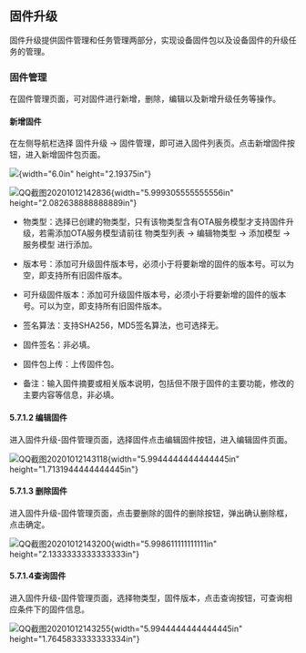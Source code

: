 ##  固件升级

固件升级提供固件管理和任务管理两部分，实现设备固件包以及设备固件的升级任务的管理。

### 固件管理

在固件管理页面，可对固件进行新增，删除，编辑以及新增升级任务等操作。

#### 新增固件

在左侧导航栏选择 固件升级 -\> 固件管理，即可进入固件列表页。点击新增固件按钮，进入新增固件包页面。

![](media/image86.png){width="6.0in" height="2.19375in"}

![QQ截图20201012142836](media/image87.png){width="5.999305555555556in" height="2.082638888888889in"}

-   物类型：选择已创建的物类型，只有该物类型含有OTA服务模型才支持固件升级，若需添加OTA服务模型请前往 物类型列表 -\> 编辑物类型 -\> 添加模型 -\> 服务模型 进行添加。

-   版本号：添加可升级固件版本号，必须小于将要新增的固件的版本号。可以为空，即支持所有旧固件版本。

-   可升级固件版本：添加可升级固件版本号，必须小于将要新增的固件的版本号。可以为空，即支持所有旧固件版本。

-   签名算法：支持SHA256，MD5签名算法，也可选择无。

-   固件签名：非必填。

-   固件包上传：上传固件包。

-   备注：输入固件摘要或相关版本说明，包括但不限于固件的主要功能，修改的主要内容等信息，非必填。

#### 5.7.1.2 编辑固件

进入固件升级-固件管理页面，选择固件点击编辑固件按钮，进入编辑固件页面。

![QQ截图20201012143118](media/image88.png){width="5.9944444444444445in" height="1.7131944444444445in"}

#### 5.7.1.3 删除固件

进入固件升级-固件管理页面，点击要删除的固件的删除按钮，弹出确认删除框，点击确定。

![QQ截图20201012143200](media/image89.png){width="5.998611111111111in" height="2.1333333333333333in"}

#### 5.7.1.4查询固件

进入固件升级-固件管理页面，选择物类型，固件版本，点击查询按钮，可查询相应条件下的固件信息。

![QQ截图20201012143255](media/image90.png){width="5.9944444444444445in" height="1.7645833333333334in"}